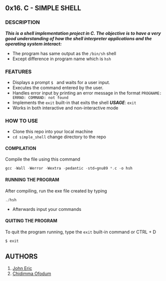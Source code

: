 ## 0x16. C - SIMPLE SHELL

### DESCRIPTION
***This is a shell implementation project in C. The objective is to have a very good understanding of how the shell interpreter applications and the operating system interact:***
- The program has same output as the `/bin/sh` shell
- Except difference in program name which is `hsh`

### FEATURES
- Displays a prompt `$ ` and waits for a user input.
- Executes the command entered by the user.
- Handles error input by printing an error message in the format
`PROGNAME: ERRNO: COMMAND: not found`
- Implements the `exit` built-in that exits the shell
***USAGE***: `exit`
- Works in both interactive and non-interactive mode

### HOW TO USE
- Clone this repo into your local machine
- `cd simple_shell` change directory to the repo
#### COMPILATION
Compile the file using this command
```C
gcc -Wall -Werror -Wextra -pedantic -std=gnu89 *.c -o hsh
```
#### RUNNING THE PROGRAM
After compiling, run the exe file created by typing
```C
./hsh
```
- Afterwards input your commands
#### QUITING THE PROGRAM
To quit the program running, type the `exit` built-in command or CTRL + D
```C
$ exit
```

## AUTHORS
1. [John Eric](https://github.com/Vulcanric)
2. [Chidimma Ofodum](https://github.com/ChidimmaOfodum)
